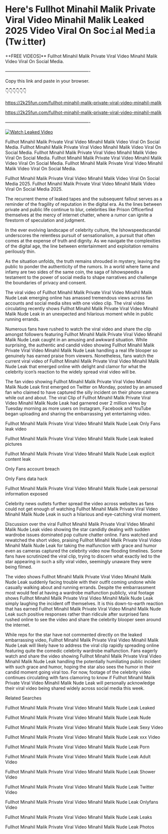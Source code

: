 # Here's Fullhot Minahil Malik Private Viral Video Minahil Malik Leaked 2025 Video Viral On Soc𝚒al Med𝚒a (Tw𝚒tter)

++FREE VIDEOS]** Fullhot Minahil Malik Private Viral Video Minahil Malik Video Viral On Social Media.

———————————————————-

Copy this link and paste in your browser.

👇👇👇👇👇👇

https://2k25fun.com/fullhot-minahil-malik-private-viral-video-minahil-malik

https://2k25fun.com/fullhot-minahil-malik-private-viral-video-minahil-malik

———————————————————-

[![Watch Leaked Video](https://miro.medium.com/v2/resize:fit:828/format:webp/1*cilzJN44JGOrTw9NJCrNHA.gif "Watch Leaked Video")](https://2k25fun.com/fullhot-minahil-malik-private-viral-video-minahil-malik)

Fullhot Minahil Malik Private Viral Video Minahil Malik Video Viral On Social Media. Fullhot Minahil Malik Private Viral Video Minahil Malik Video Viral On Social Media. Fullhot Minahil Malik Private Viral Video Minahil Malik Video Viral On Social Media. Fullhot Minahil Malik Private Viral Video Minahil Malik Video Viral On Social Media. Fullhot Minahil Malik Private Viral Video Minahil Malik Video Viral On Social Media.

Fullhot Minahil Malik Private Viral Video Minahil Malik Video Viral On Social Media 2025. Fullhot Minahil Malik Private Viral Video Minahil Malik Video Viral On Social Media 2025.

The recurrent theme of leaked tapes and the subsequent fallout serves as a reminder of the fragility of reputation in the digital era. As the lines between private and public life continue to blur, celebrities like Prison Officerfind themselves at the mercy of internet chatter, where a rumor can ignite a firestorm of speculation and judgment.

In the ever evolving landscape of celebrity culture, the Ishowspeedscandal underscores the relentless pursuit of sensationalism, a pursuit that often comes at the expense of truth and dignity. As we navigate the complexities of the digital age, the line between entertainment and exploitation remains perilously thin.

As the situation unfolds, the truth remains shrouded in mystery, leaving the public to ponder the authenticity of the rumors. In a world where fame and infamy are two sides of the same coin, the saga of Ishowspeedis a testament to the power of social media to shape narratives and challenge the boundaries of privacy and consent.

The viral video of Fullhot Minahil Malik Private Viral Video Minahil Malik Nude Leak emerging online has amassed tremendous views across fan accounts and social media sites with one video clip. The viral video circulating recently shows Fullhot Minahil Malik Private Viral Video Minahil Malik Nude Leak in an unexpected and hilarious moment while in public running errands.

Numerous fans have rushed to watch the viral video and share the clip amongst followers featuring Fullhot Minahil Malik Private Viral Video Minahil Malik Nude Leak caught in an amusing and awkward situation. While surprising, the authentic and candid video showing Fullhot Minahil Malik Private Viral Video Minahil Malik Nude Leak handling a real life blooper so genuinely has earned praise from viewers. Nonetheless, fans watch the current viral video of Fullhot Minahil Malik Private Viral Video Minahil Malik Nude Leak that emerged online with delight and clamor for what the celebrity icon’s reaction to the widely spread viral video will be.

The fan video showing Fullhot Minahil Malik Private Viral Video Minahil Malik Nude Leak first emerged on Twitter on Monday, posted by an amused fan who claimed to have captured the silly incident on their phone camera while out and about. The viral Clip of Fullhot Minahil Malik Private Viral Video Minahil Malik Nude Leak had garnered over 2 million views by Tuesday morning as more users on Instagram, Facebook and YouTube began uploading and sharing the embarrassing yet entertaining video.

Fullhot Minahil Malik Private Viral Video Minahil Malik Nude Leak Only Fans leak video

Fullhot Minahil Malik Private Viral Video Minahil Malik Nude Leak leaked pictures

Fullhot Minahil Malik Private Viral Video Minahil Malik Nude Leak explicit content leak

Only Fans account breach

Only Fans data hack

Fullhot Minahil Malik Private Viral Video Minahil Malik Nude Leak personal information exposed

Celebrity news outlets further spread the video across websites as fans could not get enough of watching Fullhot Minahil Malik Private Viral Video Minahil Malik Nude Leak in such a hilarious and eye-catching viral moment.

Discussion over the viral Fullhot Minahil Malik Private Viral Video Minahil Malik Nude Leak video showing the star candidly dealing with sudden wardrobe issues dominated pop culture chatter online. Fans watched and rewatched the short video, praising Fullhot Minahil Malik Private Viral Video Minahil Malik Nude Leak for taking the malfunction with grace and humor even as cameras captured the celebrity video now flooding timelines. Some fans have scrutinized the viral clip, trying to discern what exactly led to the star appearing in such a silly viral video, seemingly unaware they were being filmed.

The video shows Fullhot Minahil Malik Private Viral Video Minahil Malik Nude Leak suddenly facing trouble with their outfit coming undone while casually walking about and running errands. Despite the embarrassment most would feel at having a wardrobe malfunction publicly, viral footage shows Fullhot Minahil Malik Private Viral Video Minahil Malik Nude Leak simply laughing the incident off themselves. It is this down-to-earth reaction that has earned Fullhot Minahil Malik Private Viral Video Minahil Malik Nude Leak such positive responses rather than ridicule after surprised fans rushed online to see the video and share the celebrity blooper seen around the internet.

While reps for the star have not commented directly on the leaked embarrassing video, Fullhot Minahil Malik Private Viral Video Minahil Malik Nude Leak will likely have to address the viral clip rapidly spreading online featuring quite the comedic celebrity wardrobe malfunction. Fans eagerly watch and share the video showing Fullhot Minahil Malik Private Viral Video Minahil Malik Nude Leak handling the potentially humiliating public incident with such grace and humor, hoping the star also sees the humor in their candid moment going viral too. For now, footage of the celebrity video continues circulating with fans clamoring to know if Fullhot Minahil Malik Private Viral Video Minahil Malik Nude Leak will personally acknowledge their viral video being shared widely across social media this week.

Related Searches

Fullhot Minahil Malik Private Viral Video Minahil Malik Nude Leak Leaked

Fullhot Minahil Malik Private Viral Video Minahil Malik Nude Leak Nude

Fullhot Minahil Malik Private Viral Video Minahil Malik Nude Leak Sexy Video

Fullhot Minahil Malik Private Viral Video Minahil Malik Nude Leak xxx Video

Fullhot Minahil Malik Private Viral Video Minahil Malik Nude Leak Porn

Fullhot Minahil Malik Private Viral Video Minahil Malik Nude Leak Adult Video

Fullhot Minahil Malik Private Viral Video Minahil Malik Nude Leak Shower Video

Fullhot Minahil Malik Private Viral Video Minahil Malik Nude Leak Twitter Video

Fullhot Minahil Malik Private Viral Video Minahil Malik Nude Leak Onlyfans Video

Fullhot Minahil Malik Private Viral Video Minahil Malik Nude Leak Leaks

Fullhot Minahil Malik Private Viral Video Minahil Malik Nude Leak Photos